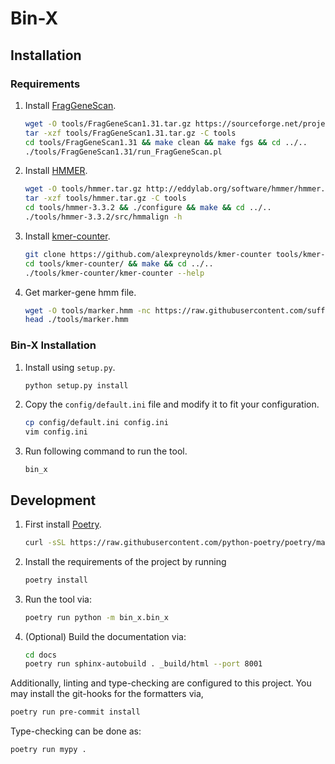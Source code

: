 # Bin-X

## Installation

### Requirements

1. Install [FragGeneScan](https://sourceforge.net/projects/fraggenescan).
   ```bash
   wget -O tools/FragGeneScan1.31.tar.gz https://sourceforge.net/projects/fraggenescan/files/FragGeneScan1.31.tar.gz
   tar -xzf tools/FragGeneScan1.31.tar.gz -C tools
   cd tools/FragGeneScan1.31 && make clean && make fgs && cd ../..
   ./tools/FragGeneScan1.31/run_FragGeneScan.pl
   ```
2. Install [HMMER](http://hmmer.org/).
   ```bash
   wget -O tools/hmmer.tar.gz http://eddylab.org/software/hmmer/hmmer.tar.gz
   tar -xzf tools/hmmer.tar.gz -C tools
   cd tools/hmmer-3.3.2 && ./configure && make && cd ../..
   ./tools/hmmer-3.3.2/src/hmmalign -h
   ```
3. Install [kmer-counter](https://github.com/alexpreynolds/kmer-counter).
   ```bash
   git clone https://github.com/alexpreynolds/kmer-counter tools/kmer-counter
   cd tools/kmer-counter/ && make && cd ../..
   ./tools/kmer-counter/kmer-counter --help
   ```
4. Get marker-gene hmm file.
   ```bash
   wget -O tools/marker.hmm -nc https://raw.githubusercontent.com/sufforest/SolidBin/4c9b9ea7b8d8a0df1b772669872b69006c490e67/auxiliary/marker.hmm
   head ./tools/marker.hmm
   ```````

### Bin-X Installation

1. Install using `setup.py`.
   ```bash
   python setup.py install
   ```
2. Copy the `config/default.ini` file and modify it to fit your configuration.
   ```bash
   cp config/default.ini config.ini
   vim config.ini
   ```
3. Run following command to run the tool.
   ```
   bin_x
   ```

## Development

1. First install [Poetry](https://python-poetry.org/docs/).
   ```bash
   curl -sSL https://raw.githubusercontent.com/python-poetry/poetry/master/get-poetry.py | python -
   ```
2. Install the requirements of the project by running
    ```bash
    poetry install
    ```
3. Run the tool via:
    ```bash
    poetry run python -m bin_x.bin_x
    ```
4. (Optional) Build the documentation via:
    ```bash
   cd docs
    poetry run sphinx-autobuild . _build/html --port 8001
    ```

Additionally, linting and type-checking are configured to this project. You may install the git-hooks for the formatters
via,

 ```bash
poetry run pre-commit install
 ```

Type-checking can be done as:

 ```bash
poetry run mypy .
 ```
